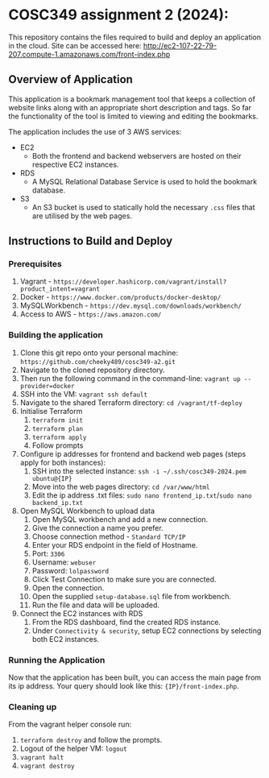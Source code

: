# COSC349 assignment 2 (2024): 

This repository contains the files required to build and deploy an application in the cloud. Site can be accessed here: http://ec2-107-22-79-207.compute-1.amazonaws.com/front-index.php

## Overview of Application

This application is a bookmark management tool that keeps a collection of website links along with an appropriate short description and tags. So far the functionality of the tool is limited to viewing and editing the bookmarks. 

The application includes the use of 3 AWS services:
- EC2
    - Both the frontend and backend webservers are hosted on their respective EC2 instances.
- RDS
    - A MySQL Relational Database Service is used to hold the bookmark database.
- S3
    - An S3 bucket is used to statically hold the necessary `.css` files that are utilised by the web pages.

## Instructions to Build and Deploy

### Prerequisites

1. Vagrant - `https://developer.hashicorp.com/vagrant/install?product_intent=vagrant`
2. Docker - `https://www.docker.com/products/docker-desktop/`
3. MySQLWorkbench - `https://dev.mysql.com/downloads/workbench/`
4. Access to AWS - `https://aws.amazon.com/`

### Building the application

1. Clone this git repo onto your personal machine: `https://github.com/cheeky489/cosc349-a2.git`
2. Navigate to the cloned repository directory.
3. Then run the following command in the command-line: `vagrant up --provider=docker`
4. SSH into the VM: `vagrant ssh default`
5. Navigate to the shared Terraform directory: `cd /vagrant/tf-deploy`
6. Initialise Terraform
    1. `terraform init`
    2. `terraform plan`
    3. `terraform apply`
    4. Follow prompts
7. Configure ip addresses for frontend and backend web pages (steps apply for both instances):
    1. SSH into the selected instance: `ssh -i ~/.ssh/cosc349-2024.pem ubuntu@{IP}`
    2. Move into the web pages directory: `cd /var/www/html`
    3. Edit the ip address .txt files: `sudo nano frontend_ip.txt`/`sudo nano backend_ip.txt`
8. Open MySQL Workbench to upload data
    1. Open MySQL workbench and add a new connection.
    2. Give the connection a name you prefer.
    3. Choose connection method - `Standard TCP/IP`
    4. Enter your RDS endpoint in the field of Hostname.
    5. Port: `3306`
    6. Username: `webuser`
    7. Password: `lolpassword`
    8. Click Test Connection to make sure you are connected.
    9. Open the connection.
    10. Open the supplied `setup-database.sql` file from workbench.
    11. Run the file and data will be uploaded.
9. Connect the EC2 instances with RDS
    1. From the RDS dashboard, find the created RDS instance.
    2. Under `Connectivity & security`, setup EC2 connections by selecting both EC2 instances.

### Running the Application

Now that the application has been built, you can access the main page from its ip address. Your query should look like this: `{IP}/front-index.php`.

### Cleaning up
From the vagrant helper console run:
1. `terraform destroy` and follow the prompts.
2. Logout of the helper VM: `logout`
3. `vagrant halt`
4. `vagrant destroy`
